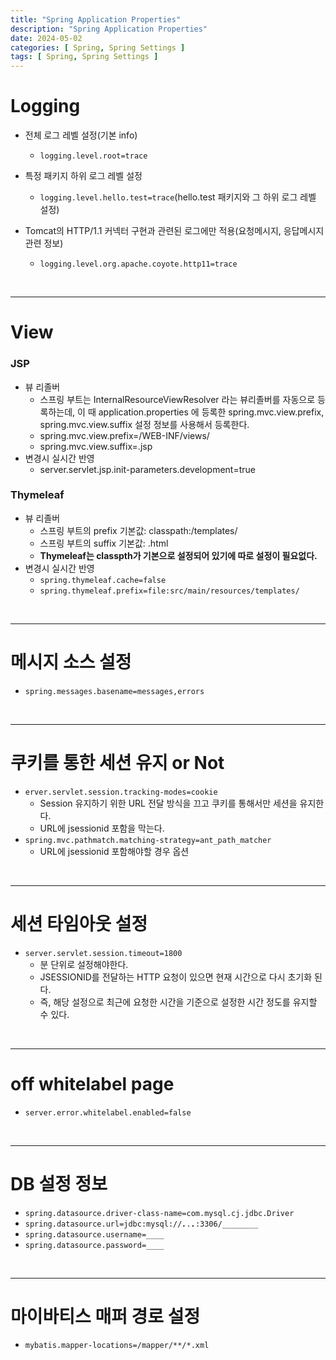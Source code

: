 ```yaml
---
title: "Spring Application Properties"
description: "Spring Application Properties"
date: 2024-05-02
categories: [ Spring, Spring Settings ]
tags: [ Spring, Spring Settings ]
---
```


# Logging

- 전체 로그 레벨 설정(기본 info)  
  - <code>logging.level.root=trace</code>
- 특정 패키지 하위 로그 레벨 설정  
  - <code>logging.level.hello.test=trace</code>(hello.test 패키지와 그 하위 로그 레벨 설정) 
  
- Tomcat의 HTTP/1.1 커넥터 구현과 관련된 로그에만 적용(요청메시지, 응답메시지 관련 정보)
  - <code>logging.level.org.apache.coyote.http11=trace</code>

<br/>
<hr>

# View

### JSP

- 뷰 리졸버
  - 스프링 부트는 InternalResourceViewResolver 라는 뷰리졸버를 자동으로 등록하는데, 이 때 application.properties 에 등록한 spring.mvc.view.prefix, spring.mvc.view.suffix 설정 정보를 사용해서 등록한다.  
  - <cdoe>spring.mvc.view.prefix=/WEB-INF/views/</code>  
  - <cdoe>spring.mvc.view.suffix=.jsp</code>
- 변경시 실시간 반영
  - <cdoe>server.servlet.jsp.init-parameters.development=true</code>

### Thymeleaf

- 뷰 리졸버
  - 스프링 부트의 prefix 기본값: classpath:/templates/
  - 스프링 부트의 suffix 기본값: .html
  - **Thymeleaf는 classpth가 기본으로 설정되어 있기에 따로 설정이 필요없다.** 
- 변경시 실시간 반영
  - <code>spring.thymeleaf.cache=false</code>
  - <code>spring.thymeleaf.prefix=file:src/main/resources/templates/</code>

<br/>
<hr>

# 메시지 소스 설정

- <code>spring.messages.basename=messages,errors</code>

<br/>
<hr>

# 쿠키를 통한 세션 유지 or Not

- <code>erver.servlet.session.tracking-modes=cookie</code>
  - Session 유지하기 위한 URL 전달 방식을 끄고 쿠키를 통해서만 세션을 유지한다.
  - URL에 jsessionid 포함을 막는다. 
- <code>spring.mvc.pathmatch.matching-strategy=ant_path_matcher</code>
  - URL에 jsessionid 포함해야할 경우 옵션

<br/>
<hr>

# 세션 타임아웃 설정

- <code>server.servlet.session.timeout=1800</code>
  - 분 단위로 설정해야한다. 
  - JSESSIONID를 전달하는 HTTP 요청이 있으면 현재 시간으로 다시 초기화 된다. 
  - 즉, 해당 설정으로 최근에 요청한 시간을 기준으로 설정한 시간 정도를 유지할 수 있다.  

<br/>
<hr>

# off whitelabel page

- <code>server.error.whitelabel.enabled=false</code>

<br/>
<hr>

# DB 설정 정보

- <code>spring.datasource.driver-class-name=com.mysql.cj.jdbc.Driver</code>
- <code>spring.datasource.url=jdbc:mysql://___.___.___.___:3306/________</code>
- <code>spring.datasource.username=____</code>
- <code>spring.datasource.password=____</code>

<br/>
<hr>

# 마이바티스 매퍼 경로 설정

- <code>mybatis.mapper-locations=/mapper/**/*.xml</code>





